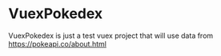# VuexPokedex
VuexPokedex is just a test vuex project that will use data from https://pokeapi.co/about.html
